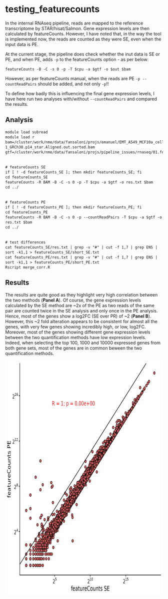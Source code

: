 # testing_featurecounts

In the internal RNAseq pipeline, reads are mapped to the reference transcriptome by STAR/hisat/Salmon. Gene expression levels are then calculated by featureCounts. However, I have noted that, in the way the tool is implemented now, the reads are counted as they were SE, even when the input data is PE.

At the current stage, the pipeline does check whether the inut data is SE or PE, and when PE, adds ```-p``` to the featureCounts option - as per below:
```
featureCounts -B -C -s 0 -p -T $cpu -a $gtf -o $out $bam
```

However, as per featureCounts manual, when the reads are PE ```-p --countReadPairs``` should be added, and not only ```-p```!!

To define how badly this is influencing the final gene expression levels, I have here run two analyses with/without ```--countReadPairs``` and compared the results.

## Analysis

```
module load subread
module load r
bam=/cluster/work/nme/data/fansaloni/projs/emanuel/EMT_A549_MCF10a_cells/rnaseq/SEQ00221/01_genexpression/output/aligned/bam/S221_10_hsMCF10a_EMT_RNA-1_GRCh38.p14_star.Aligned.out.sorted.bam
gtf=/cluster/work/nme/data/fansaloni/projs/pipeline_issues/rnaseq/01.featurecounts/test_ENSG00000116151/star/Homo_sapiens_GRCh38_p14.gtf


# featureCounts SE
if [ ! -d featureCounts_SE ]; then mkdir featureCounts_SE; fi
cd featureCounts_SE
featureCounts -R BAM -B -C -s 0 -p -T $cpu -a $gtf -o res.txt $bam
cd ../


# featureCounts PE
if [ ! -d featureCounts_PE ]; then mkdir featureCounts_PE; fi
cd featureCounts_PE
featureCounts -R BAM -B -C -s 0 -p --countReadPairs -T $cpu -a $gtf -o res.txt $bam
cd ../


# test differences
cat featureCounts_SE/res.txt | grep -v "#" | cut -f 1,7 | grep ENS | sort -k1,1 > featureCounts_SE/short_SE.txt
cat featureCounts_PE/res.txt | grep -v "#" | cut -f 1,7 | grep ENS | sort -k1,1 > featureCounts_PE/short_PE.txt
Rscript merge_corr.R

```

## Results

The results are quite good as they highlight very high correlation between the two methods (**Panel A**). Of course, the gene expression levels calculated by the SE method are ~2x of the PE as two reads of the same pair are counted twice in the SE analysis and only once in the PE analysis. Hence, most of the genes show a log2FC (SE over PR) of ~2 (**Panel B**). However, this ~2 fold alteration appears to be consistent for almost all the genes, with very few genes showing incredibly high, or low, log2FC. Moreover, most of the genes showing different gene expression levels between the two quantification methods have low expression levels. Indeed, when selecting the top 100, 1000 and 10000 expressed genes from both gene sets, most of the genes are in common beween the two quantification methods.

<img src="https://github.com/fansalon/testing_featurecounts/blob/main/rnaseq_cor_res.png" width="750" height="750"/>

